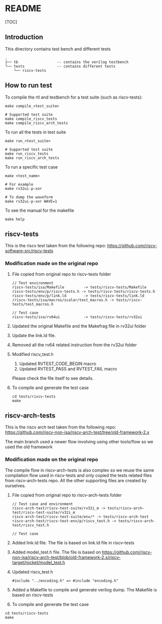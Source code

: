 # README

[TOC]

## Introduction

This directory contains test bench and different tests 

```
.
├── tb					-- contains the verilog testbench
└── tests				-- contains different tests
    └── riscv-tests
```



## How to run test

To compile the rtl and testbench for a test suite (such as riscv-tests):

```shell
make compile_<test_suite>

# Supported test suite
make compile_riscv_tests
make compile_riscv_arch_tests
```

To run all the tests in test suite

```shell
make run_<test_suite>
 
# Supported test suite
make run_riscv_tests
make run_riscv_arch_tests
```

To run a specific test case

```shell
make <test_name>

# For example
make rv32ui-p-xor

# To dump the waveform
make rv32ui-p-xor WAVE=1
```

To see the manual for the makefile

```shell
make help
```



## riscv-tests

This is the riscv test taken from the following repo: <https://github.com/riscv-software-src/riscv-tests>

### Modification made on the original repo

1. File copied from original repo to riscv-tests folder

   ```
   // Test environment
   riscv-tests/isa/Makefile 		-> tests/riscv-tests/Makefile
   riscv-tests/env/p/riscv-tests.h -> tests/riscv-tests/riscv-tests.h
   riscv-tests/env/p/link.ld 		-> tests/riscv-tests/link.ld
   /riscv-tests/isa/macros/scalar/test_macros.h -> tests/riscv-tests/test_macros.h
   
   // Test case
   riscv-tests/isa/rv64ui 			-> tests/riscv-tests/rv32ui
   ```

2. Updated the original Makefile and the Makefrag file in rv32ui folder
3. Update the link.ld file.
4. Removed all the rv64 related instruction from the rv32ui folder
5. Modified riscv_test.h
   1. Updated RVTEST_CODE_BEGIN macro
   2. Updated RVTEST_PASS and RVTEST_FAIL macro

   Please check the file itself to see details.

6. To compile and generate the test case

   ```shell
   cd tests/riscv-tests
   make
   ```




## riscv-arch-tests

This is the riscv arch test taken from the following repo: https://github.com/riscv-non-isa/riscv-arch-test/tree/old-framework-2.x

The main branch used a newer flow involving using other tools/flow so we used the old framework

### Modification made on the original repo

The compile flow in riscv-arch-tests is also complex so we reuse the same compilation flow used in riscv-tests and only copied the tests related files from riscv-arch-tests repo. All the other supporting files are created by ourselves.

1. File copied from original repo to riscv-arch-tests folder

   ```text
   // Test case and environment
   riscv-arch-test/riscv-test-suite/rv32i_m -> tests/riscv-arch-test/riscv-test-suite/rv32i_m
   riscv-arch-test/riscv-test-suite/env/* -> tests/riscv-arch-test
   riscv-arch-test/riscv-test-env/p/riscv_test.h -> tests/riscv-arch-test/riscv_test.h
   
   // Test case
   ```

2. Added link.ld file. The file is based on link.ld file in riscv-tests

3. Added model_test.h file. The file is based on <https://github.com/riscv-non-isa/riscv-arch-test/blob/old-framework-2.x/riscv-target/rocket/model_test.h>

4. Updated riscv_test.h

   ```
   #include "../encoding.h" => #include "encoding.h"
   ```

   

5. Added a Makefile to compile and generate verilog dump. The Makefile is based on riscv-tests
6. To compile and generate the test case

```shell
cd tests/riscv-tests
make
```



